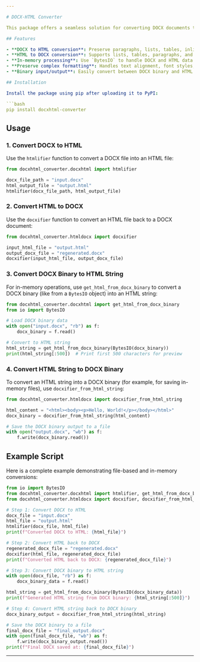```yaml
---

# DOCX-HTML Converter

This package offers a seamless solution for converting DOCX documents to HTML and vice versa, with preservation of formatting such as tables, lists, paragraphs, and inline styles. Additionally, it supports in-memory conversions using `BytesIO` objects, allowing for efficient handling of DOCX and HTML data without needing to save files to disk.

## Features

- **DOCX to HTML conversion**: Preserve paragraphs, lists, tables, inline formatting (bold, italic), and more.
- **HTML to DOCX conversion**: Supports lists, tables, paragraphs, and inline styles during reconversion.
- **In-memory processing**: Use `BytesIO` to handle DOCX and HTML data in memory, suitable for server-side or real-time applications.
- **Preserve complex formatting**: Handles text alignment, font styles, and indentation during conversions.
- **Binary input/output**: Easily convert between DOCX binary and HTML string without needing intermediate files.

## Installation

Install the package using pip after uploading it to PyPI:

```bash
pip install docxhtml-converter
```

## Usage

### 1. Convert DOCX to HTML

Use the `htmlifier` function to convert a DOCX file into an HTML file:

```python
from docxhtml_converter.docxhtml import htmlifier

docx_file_path = "input.docx"
html_output_file = "output.html"
htmlifier(docx_file_path, html_output_file)
```

### 2. Convert HTML to DOCX

Use the `docxifier` function to convert an HTML file back to a DOCX document:

```python
from docxhtml_converter.htmldocx import docxifier

input_html_file = "output.html"
output_docx_file = "regenerated.docx"
docxifier(input_html_file, output_docx_file)
```

### 3. Convert DOCX Binary to HTML String

For in-memory operations, use `get_html_from_docx_binary` to convert a DOCX binary (like from a `BytesIO` object) into an HTML string:

```python
from docxhtml_converter.docxhtml import get_html_from_docx_binary
from io import BytesIO

# Load DOCX binary data
with open("input.docx", "rb") as f:
    docx_binary = f.read()

# Convert to HTML string
html_string = get_html_from_docx_binary(BytesIO(docx_binary))
print(html_string[:500])  # Print first 500 characters for preview
```

### 4. Convert HTML String to DOCX Binary

To convert an HTML string into a DOCX binary (for example, for saving in-memory files), use `docxifier_from_html_string`:

```python
from docxhtml_converter.htmldocx import docxifier_from_html_string

html_content = "<html><body><p>Hello, World!</p></body></html>"
docx_binary = docxifier_from_html_string(html_content)

# Save the DOCX binary output to a file
with open("output.docx", "wb") as f:
    f.write(docx_binary.read())
```

## Example Script

Here is a complete example demonstrating file-based and in-memory conversions:

```python
from io import BytesIO
from docxhtml_converter.docxhtml import htmlifier, get_html_from_docx_binary
from docxhtml_converter.htmldocx import docxifier, docxifier_from_html_string

# Step 1: Convert DOCX to HTML
docx_file = "input.docx"
html_file = "output.html"
htmlifier(docx_file, html_file)
print(f"Converted DOCX to HTML: {html_file}")

# Step 2: Convert HTML back to DOCX
regenerated_docx_file = "regenerated.docx"
docxifier(html_file, regenerated_docx_file)
print(f"Converted HTML back to DOCX: {regenerated_docx_file}")

# Step 3: Convert DOCX binary to HTML string
with open(docx_file, "rb") as f:
    docx_binary_data = f.read()

html_string = get_html_from_docx_binary(BytesIO(docx_binary_data))
print(f"Generated HTML string from DOCX binary: {html_string[:500]}")

# Step 4: Convert HTML string back to DOCX binary
docx_binary_output = docxifier_from_html_string(html_string)

# Save the DOCX binary to a file
final_docx_file = "final_output.docx"
with open(final_docx_file, "wb") as f:
    f.write(docx_binary_output.read())
print(f"Final DOCX saved at: {final_docx_file}")
```

---
```



